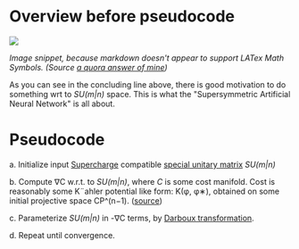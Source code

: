 Overview before pseudocode
===========================
![](https://i.imgur.com/BYseI46.png)

  _Image snippet, because markdown doesn't appear to support LATex Math Symbols. (Source [a quora answer of mine](https://www.quora.com/How-far-are-we-from-achieving-artificial-general-intelligence-AGI/answer/Jordan-Bennett-9?srid=Jj6I))_

As you can see in the concluding line above, there is good motivation to do something wrt to _SU(m|n)_ space. This is what the "Supersymmetric Artificial Neural Network" is all about.

Pseudocode
===========================

a. Initialize input [Supercharge](https://en.wikipedia.org/wiki/Supercharge) compatible [special unitary matrix](https://en.wikipedia.org/wiki/Special_unitary_group) _SU(m|n)_ 

b. Compute ∇C w.r.t. to _SU(m|n)_, where _C_ is some cost manifold.
    Cost is reasonably some K¨ahler potential like form: K(φ, φ∗), obtained on some initial projective space CP^(n−1). ([source](https://arxiv.org/pdf/hep-th/0006025.pdf))

c. Parameterize _SU(m|n)_ in -∇C terms, by [Darboux transformation](https://www.encyclopediaofmath.org/index.php/Darboux_transformation).

d. Repeat until convergence.

